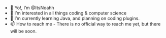 - 👋 Yo!, I’m @ItsNoahh
- 👀 I’m interested in all things coding & computer science
- 🌱 I’m currently learning Java, and planning on coding plugins.
- 📫 How to reach me - There is no official way to reach me yet, but there will be soon.

<!---
ItsNoahh/ItsNoahh is a ✨ special ✨ repository because its `README.md` (this file) appears on your GitHub profile.
You can click the Preview link to take a look at your changes.
--->
